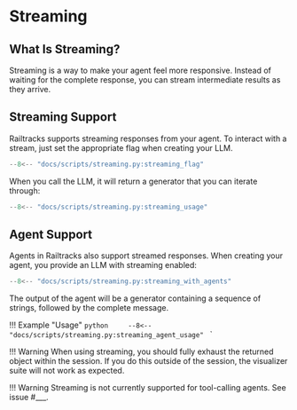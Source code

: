 # Streaming

## What Is Streaming?

Streaming is a way to make your agent feel more responsive. Instead of waiting for the complete response, you can stream intermediate results as they arrive.


## Streaming Support
Railtracks supports streaming responses from your agent. To interact with a stream, just set the appropriate flag when creating your LLM.

```python
--8<-- "docs/scripts/streaming.py:streaming_flag"
```

When you call the LLM, it will return a generator that you can iterate through:

```python
--8<-- "docs/scripts/streaming.py:streaming_usage"
```

## Agent Support

Agents in Railtracks also support streamed responses. When creating your agent, you provide an LLM with streaming enabled:

```python
--8<-- "docs/scripts/streaming.py:streaming_with_agents"
```

The output of the agent will be a generator containing a sequence of strings, followed by the complete message.

!!! Example "Usage"
    ```python    
    --8<-- "docs/scripts/streaming.py:streaming_agent_usage"
    ```
    `

!!! Warning
    When using streaming, you should fully exhaust the returned object within the session. If you do this outside of the session, the visualizer suite will not work as expected.

!!! Warning
    Streaming is not currently supported for tool-calling agents. See issue #___.





